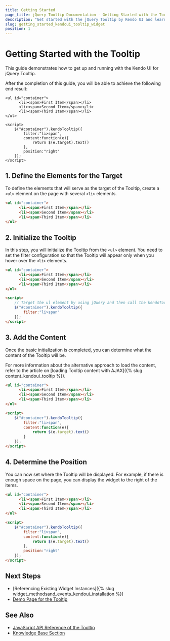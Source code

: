 ```yaml
---
title: Getting Started
page_title: jQuery Tooltip Documentation - Getting Started with the Tooltip
description: "Get started with the jQuery Tooltip by Kendo UI and learn how to initialize the widget."
slug: getting_started_kendoui_tooltip_widget
position: 1
---
```


# Getting Started with the Tooltip

This guide demonstrates how to get up and running with the Kendo UI for jQuery Tooltip. 

After the completion of this guide, you will be able to achieve the following end result:

```dojo
<ul id="container">
      <li><span>First Item</span></li>
      <li><span>Second Item</span></li>
      <li><span>Third Item</span></li>
</ul>

<script>
    $("#container").kendoTooltip({
        filter:"li>span",
      	content:function(e){
        	return $(e.target).text()
        },
      	position:"right"
    });
</script>
```

## 1. Define the Elements for the Target

To define the elements that will serve as the target of the Tooltip, create a `<ul>` element on the page with several `<li>` elements.

```html
<ul id="container">
      <li><span>First Item</span></li>
      <li><span>Second Item</span></li>
      <li><span>Third Item</span></li>
</ul>
```

## 2. Initialize the Tooltip 

In this step, you will initialize the Tooltip from the `<ul>` element. You need to set the filter configuration so that the Tooltip will appear only when you hover over the `<li>` elements. 
 
```html
<ul id="container">
      <li><span>First Item</span></li>
      <li><span>Second Item</span></li>
      <li><span>Third Item</span></li>
</ul>

<script>
    // Target the ul element by using jQuery and then call the kendoTooltip() method.
    $("#container").kendoTooltip({
        filter:"li>span"
    });
</script>
```

## 3. Add the Content

Once the basic initialization is completed, you can determine what the content of the Tooltip will be.

For more information about the alternative approach to load the content, refer to the article on [loading Tooltip content with AJAX]({% slug content_kendoui_tooltip %}). 

```html
<ul id="container">
      <li><span>First Item</span></li>
      <li><span>Second Item</span></li>
      <li><span>Third Item</span></li>
</ul>

<script>
    $("#container").kendoTooltip({
        filter:"li>span",
      	content:function(e){
        	return $(e.target).text()
        }
    });
</script>
```

## 4. Determine the Position

You can now set where the Tooltip will be displayed. For example,  if there is enough space on the page, you can display the widget to the right of the items.

```html
<ul id="container">
      <li><span>First Item</span></li>
      <li><span>Second Item</span></li>
      <li><span>Third Item</span></li>
</ul>

<script>
    $("#container").kendoTooltip({
        filter:"li>span",
      	content:function(e){
        	return $(e.target).text()
        },
      	position:"right"
    });
</script>
```

## Next Steps 

* [Referencing Existing Widget Instances]({% slug widget_methodsand_events_kendoui_installation %}) 
* [Demo Page for the Tooltip](https://demos.telerik.com/kendo-ui/tooltip/index)

## See Also 

* [JavaScript API Reference of the Tooltip](/api/javascript/ui/tooltip)
* [Knowledge Base Section](/knowledge-base)

<script>
  window.onload = function() {
    document.getElementsByClassName("btn-run")[0].click();
  }
</script>